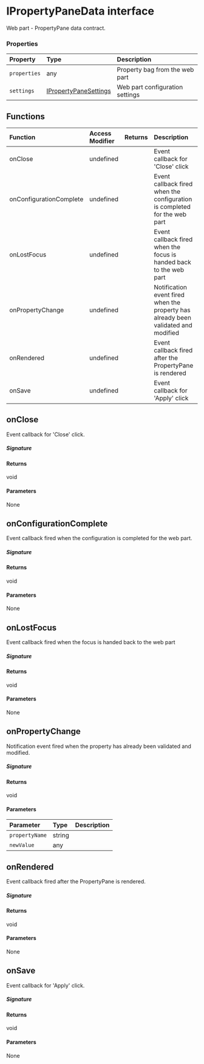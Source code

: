 # IPropertyPaneData interface





Web part - PropertyPane data contract.




### Properties

| Property	   | Type	| Description|
|:-------------|:-------|:-----------|
|`properties`      | any | Property bag from the web part |
|`settings`      | [IPropertyPaneSettings](IPropertyPaneSettings.md) | Web part configuration settings |





## Functions

| Function	   | Access Modifier | Returns	| Description|
|:-------------|:----|:-------|:-----------|
|onClose      | undefined | | Event callback for 'Close' click |
|onConfigurationComplete      | undefined | | Event callback fired when the configuration is completed for the web part |
|onLostFocus      | undefined | | Event callback fired when the focus is handed back to the web part |
|onPropertyChange      | undefined | | Notification event fired when the property has already been validated and modified |
|onRendered      | undefined | | Event callback fired after the PropertyPane is rendered |
|onSave      | undefined | | Event callback for 'Apply' click |


## onClose

Event callback for 'Close' click.

##### Signature

#### Returns
void

#### Parameters
None


## onConfigurationComplete

Event callback fired when the configuration is completed for the web part.

##### Signature

#### Returns
void

#### Parameters
None


## onLostFocus

Event callback fired when the focus is handed back to the web part

##### Signature

#### Returns
void

#### Parameters
None


## onPropertyChange

Notification event fired when the property has already been validated and modified.

##### Signature

#### Returns
void

#### Parameters


| Parameter	   | Type    | Description |
|:-------------|:---------------|:------------|
| `propertyName`    | string |  |
| `newValue`    | any |  |


## onRendered

Event callback fired after the PropertyPane is rendered.

##### Signature

#### Returns
void

#### Parameters
None


## onSave

Event callback for 'Apply' click.

##### Signature

#### Returns
void

#### Parameters
None

